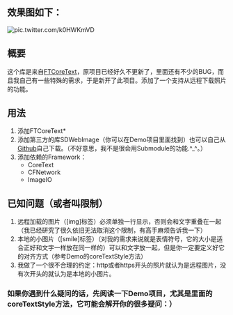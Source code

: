 ## 效果图如下：
![pic.twitter.com/k0HWKmVD](https://pbs.twimg.com/media/A-SCwTHCEAAVK7j.png:large)

## 概要
这个库是来自[FTCoreText](https://github.com/FuerteInternational/FTCoreText.git)，原项目已经好久不更新了，里面还有不少的BUG，而且我自己有一些特殊的需求，于是新开了此项目。添加了一个支持从远程下载照片的功能。
## 用法
1. 添加FTCoreText*
2. 添加第三方的库SDWebImage（你可以在Demo项目里面找到）也可以自己从[Github](https://github.com/rs/SDWebImage)自己下载。（不好意思，我不是很会用Submodule的功能.^_^。）
3. 添加依赖的Framework：
	* CoreText
	* CFNetwork
	* ImageIO

## 已知问题（或者叫限制）
1. 远程加载的图片（[img]标签）必须单独一行显示，否则会和文字重叠在一起（我已经研究了很久依旧无法取消这个限制，有高手麻烦告诉我一下）
2. 本地的小图片（[smile]标签）（对我的需求来说就是表情符号，它的大小是适合正好和文字一样放在同一样的）可以和文字放一起，但是你一定要定义好它的对齐方式（参考Demo的coreTextStyle方法）
3. 我做了一个很不合理的约定：http或者https开头的照片就认为是远程图片，没有次开头的就认为是本地的小图片。

### 如果你遇到什么疑问的话，先阅读一下Demo项目，尤其是里面的coreTextStyle方法，它可能会解开你的很多疑问：）
